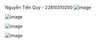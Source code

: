 
Nguyễn Tiến Quý - 22810310200
![image](https://github.com/user-attachments/assets/b567effc-161a-47e8-820b-80af976e7b8b)

![image](https://github.com/user-attachments/assets/5012ab4a-de11-4c77-860a-7066ce1505ce)

![image](https://github.com/user-attachments/assets/b582c147-90af-4133-8502-593b5380a11d)
 
![image](https://github.com/user-attachments/assets/047e88db-33d3-4a57-b921-e4bbf59af308)



